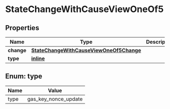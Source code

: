
# StateChangeWithCauseViewOneOf5

## Properties
| Name | Type | Description | Notes |
| ------------ | ------------- | ------------- | ------------- |
| **change** | [**StateChangeWithCauseViewOneOf5Change**](StateChangeWithCauseViewOneOf5Change.md) |  |  |
| **type** | [**inline**](#Type) |  |  |


<a id="Type"></a>
## Enum: type
| Name | Value |
| ---- | ----- |
| type | gas_key_nonce_update |



